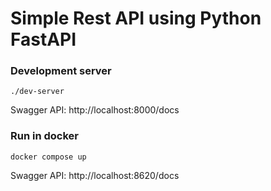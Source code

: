 # Simple Rest API using Python FastAPI

### Development server

```shell
./dev-server
```

Swagger API: http://localhost:8000/docs

### Run in docker

```shell
docker compose up
```

Swagger API: http://localhost:8620/docs